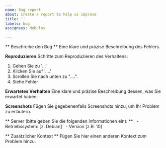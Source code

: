 ```yaml
---
name: Bug report
about: Create a report to help us improve
title: ''
labels: bug
assignees: Mobulos

---
```


** Beschreibe den Bug **
 Eine klare und präzise Beschreibung des Fehlers.

 **Reproduzieren**
 Schritte zum Reproduzieren des Verhaltens:
 1. Gehen Sie zu '...'
 2. Klicken Sie auf '....'
 3. Scrollen Sie nach unten zu "....".
 4. Siehe Fehler

 **Erwartetes Verhalten**
 Eine klare und präzise Beschreibung dessen, was Sie erwartet haben.

 **Screenshots**
 Fügen Sie gegebenenfalls Screenshots hinzu, um Ihr Problem zu erläutern.


 ** Server (bitte geben Sie die folgenden Informationen ein): **
  - Betriebssystem: [z.  Debian]
  - Version [z.B.  10]

 ** Zusätzlicher Kontext **
 Fügen Sie hier einen anderen Kontext zum Problem hinzu.
